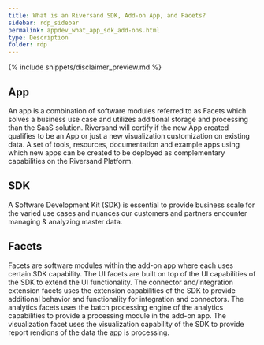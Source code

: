 ```yaml
---
title: What is an Riversand SDK, Add-on App, and Facets?
sidebar: rdp_sidebar
permalink: appdev_what_app_sdk_add-ons.html
type: Description
folder: rdp
---
```


{% include snippets/disclaimer_preview.md %}  

## App
An app is a combination of software modules referred to as Facets which solves a business use case and utilizes additional storage and processing than the SaaS solution. Riversand will certify if the new App created qualifies to be an App or just a new visualization customization on existing data. A set of tools, resources, documentation and example apps using which new apps can be created to be deployed as complementary capabilities on the Riversand Platform.

## SDK
A Software Development Kit (SDK) is essential to provide business scale for the varied use cases and nuances our customers and partners encounter managing & analyzing master data.

## Facets
Facets are software modules within the add-on app where each uses certain SDK capability. The UI facets are built on top of the UI capabilities of the SDK to extend the UI functionality. The connector and/integration extension facets uses the extension capabilities of the SDK to provide additional behavior and functionality for integration and connectors.  The analytics facets uses the batch processing engine of the analytics capabilities to provide a processing module in the add-on app. The visualization facet uses the visualization capability of the SDK to provide report rendions of the data the app is processing.

<!-- {% include see-also.html content="
* [Why App SDK?](appdev_why_rs_app_sdk.html)
* [About Riversand SDK and Capabilities](appdev_rs_sdk_capabilities.html)
* [About App Development Life Cycle](appdev_development_to_deployment_life_cycle.html)
* [About developing apps using Riversand SDKs](appdev_developing_apps_using_rs_sdk.html)
* [About Integrating with the Riversand Platform](appdev_integrate_with_rs.html)
* [Terminologies](appdev_libraries_terminologies.html)
" %} -->